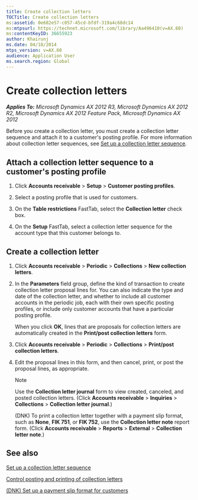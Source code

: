 ```yaml
---
title: Create collection letters
TOCTitle: Create collection letters
ms:assetid: 0e682e57-c057-45cd-bfdf-319a4c68dc14
ms:mtpsurl: https://technet.microsoft.com/library/Aa496410(v=AX.60)
ms:contentKeyID: 36655923
author: Khairunj
ms.date: 04/18/2014
mtps_version: v=AX.60
audience: Application User
ms.search.region: Global
---
```


# Create collection letters 


_**Applies To:** Microsoft Dynamics AX 2012 R3, Microsoft Dynamics AX 2012 R2, Microsoft Dynamics AX 2012 Feature Pack, Microsoft Dynamics AX 2012_

Before you create a collection letter, you must create a collection letter sequence and attach it to a customer's posting profile. For more information about collection letter sequences, see [Set up a collection letter sequence](set-up-a-collection-letter-sequence.md).

## Attach a collection letter sequence to a customer's posting profile

1.  Click **Accounts receivable** \> **Setup** \> **Customer posting profiles**.

2.  Select a posting profile that is used for customers.

3.  On the **Table restrictions** FastTab, select the **Collection letter** check box.

4.  On the **Setup** FastTab, select a collection letter sequence for the account type that this customer belongs to.

## Create a collection letter

1.  Click **Accounts receivable** \> **Periodic** \> **Collections** \> **New collection letters**.

2.  In the **Parameters** field group, define the kind of transaction to create collection letter proposal lines for. You can also indicate the type and date of the collection letter, and whether to include all customer accounts in the periodic job, each with their own specific posting profiles, or include only customer accounts that have a particular posting profile.
    
    When you click **OK**, lines that are proposals for collection letters are automatically created in the **Print/post collection letters** form.

3.  Click **Accounts receivable** \> **Periodic** \> **Collections** \> **Print/post collection letters**.

4.  Edit the proposal lines in this form, and then cancel, print, or post the proposal lines, as appropriate.
    

    > [!NOTE]
    > <P>Use the <STRONG>Collection letter journal</STRONG> form to view created, canceled, and posted collection letters. (Click <STRONG>Accounts receivable</STRONG> &gt; <STRONG>Inquiries</STRONG> &gt; <STRONG>Collections</STRONG> &gt; <STRONG>Collection letter journal</STRONG>.)</P>
    > <P>(DNK) To print a collection letter together with a payment slip format, such as <STRONG>None</STRONG>, <STRONG>FIK 751</STRONG>, or <STRONG>FIK 752</STRONG>, use the <STRONG>Collection letter note</STRONG> report form. (Click <STRONG>Accounts receivable</STRONG> &gt; <STRONG>Reports</STRONG> &gt; <STRONG>External</STRONG> &gt; <STRONG>Collection letter note</STRONG>.)</P>



## See also

[Set up a collection letter sequence](set-up-a-collection-letter-sequence.md)

[Control posting and printing of collection letters](control-posting-and-printing-of-collection-letters.md)

[(DNK) Set up a payment slip format for customers](dnk-set-up-a-payment-slip-format-for-customers.md)

  


